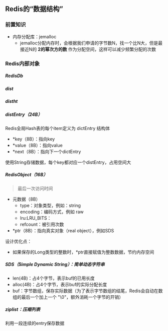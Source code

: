 ## Redis的“数据结构”

### 前置知识

- 内存分配库：jemalloc
  - jemalloc分配内存时，会根据我们申请的字节数N，找一个比N大，但是最接近N的 **2的幂次方的数** 作为分配空间，这样可以减少频繁分配的次数



### Redis内部对象

##### RedisDb



##### dist



##### distht



##### distEntry（24B）

Redis全局Hash表的每个item定义为 dictEntry 结构体

- *key（8B）：指向key
- *value（8B）：指向value
- *next（8B）：指向下一个dictEntry

使用String存储数据，每个key都对应一个distEntry，占用空间大



##### RedisObject（16B）

> 最后一次访问时间

- 元数据（8B）
  - type：对象类型，例如：string
  - encoding：编码方式，例如 raw
  - lru:LRU_BITS：
  - refcount：被引用次数
- *ptr（8B）：指向真实对象（real object），例如SDS

设计优化点：

- 如果保存的Long类型的整数时，*ptr直接赋值为整数数据，节约内存空间



##### SDS（Simple Dynamic String）：简单动态字符串

- len(4B)：占4个字节，表示buf的已用长度
- alloc(4B)：占4个字节，表示buf的实际分配长度
- buf：字节数组，保存实际数据（为了表示字节数组的结尾，Redis会自动在数组的最后一个加上一个 "\0"，额外消耗一个字节的开销）



##### ziplist：压缩列表

利用一段连续的entry保存数据

